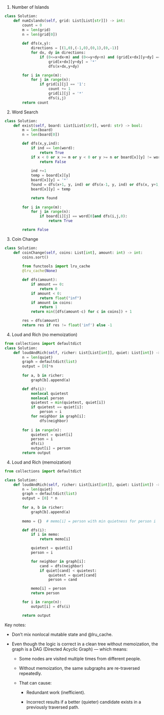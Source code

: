 1. Number of Islands
```python
class Solution:
    def numIslands(self, grid: List[List[str]]) -> int:
        count = 0
        m = len(grid)
        n = len(grid[0])
        
        def dfs(x,y):
            directions = [(1,0),(-1,0),(0,1),(0,-1)]
            for dx, dy in directions:
                if (0<=x+dx<m) and (0<=y+dy<n) and (grid[x+dx][y+dy] == '1'):
                    grid[x+dx][y+dy] = '*'
                    dfs(x+dx,y+dy)

        for i in range(m):
            for j in range(n):
                if grid[i][j] == '1':
                    count += 1
                    grid[i][j] = '*'
                    dfs(i,j)
        return count
```
2. Word Search
```python
class Solution:
    def exist(self, board: List[List[str]], word: str) -> bool:
        m = len(board)
        n = len(board[0])

        def dfs(x,y,ind):
            if ind == len(word): 
                return True           
            if x < 0 or x >= m or y < 0 or y >= n or board[x][y] != word[ind]:
                return False
            
            ind +=1
            temp = board[x][y]
            board[x][y] = '*'
            found = dfs(x+1, y, ind) or dfs(x-1, y, ind) or dfs(x, y+1, ind) or dfs(x, y-1, ind) 
            board[x][y] = temp

            return found
        
        for i in range(m):
            for j in range(n):
                if board[i][j] == word[0]and dfs(i,j,0):
                    return True

        return False
```
3. Coin Change
```python
class Solution:
    def coinChange(self, coins: List[int], amount: int) -> int:
        coins.sort()
        
        from functools import lru_cache
        @lru_cache(None)

        def dfs(amount):
            if amount == 0:
                return 0
            if amount < 0:
                return float("inf")
            if amount in coins:
                return 1
            return min([dfs(amount-c) for c in coins]) + 1

        res = dfs(amount)
        return res if res != float('inf') else -1
```
4. Loud and Rich (no memoization)
```python
from collections import defaultdict
class Solution:
    def loudAndRich(self, richer: List[List[int]], quiet: List[int]) -> List[int]:
        n = len(quiet)
        graph = defaultdict(list)
        output = [0]*n
        
        for a, b in richer:
            graph[b].append(a)

        def dfs(i):
            nonlocal quietest
            nonlocal person
            quietest = min(quietest, quiet[i])
            if quietest == quiet[i]:
                person = i
            for neighbor in graph[i]:
                dfs(neighbor)
                
        for i in range(n):
            quietest = quiet[i]
            person = i
            dfs(i)
            output[i] = person
        return output
```
4. Loud and Rich (memoization)
```python
from collections import defaultdict

class Solution:
    def loudAndRich(self, richer: List[List[int]], quiet: List[int]) -> List[int]:
        n = len(quiet)
        graph = defaultdict(list)
        output = [0] * n
        
        for a, b in richer:
            graph[b].append(a)
        
        memo = {}  # memo[i] = person with min quietness for person i

        def dfs(i):
            if i in memo:
                return memo[i]

            quietest = quiet[i]
            person = i

            for neighbor in graph[i]:
                cand = dfs(neighbor)
                if quiet[cand] < quietest:
                    quietest = quiet[cand]
                    person = cand

            memo[i] = person
            return person

        for i in range(n):
            output[i] = dfs(i)

        return output
```
Key notes:

- Don’t mix nonlocal mutable state and @lru_cache.
- Even though the logic is correct in a clean tree without memoization, the graph is a DAG (Directed Acyclic Graph) — which means:

    - Some nodes are visited multiple times from different people.

    - Without memoization, the same subgraphs are re-traversed repeatedly.

    - That can cause:

        - Redundant work (inefficient).

        - Incorrect results if a better (quieter) candidate exists in a previously traversed path.
  
